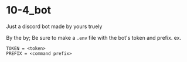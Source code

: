 # 10-4_bot
Just a discord bot made by yours truely

By the by; Be sure to make a `.env` file with the bot's token and prefix. ex.
```
TOKEN = <token>
PREFIX = <command prefix>
```
